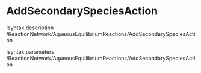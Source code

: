 <!-- MOOSE Documentation Stub: Remove this when content is added. -->

# AddSecondarySpeciesAction
!syntax description /ReactionNetwork/AqueousEquilibriumReactions/AddSecondarySpeciesAction

!syntax parameters /ReactionNetwork/AqueousEquilibriumReactions/AddSecondarySpeciesAction
